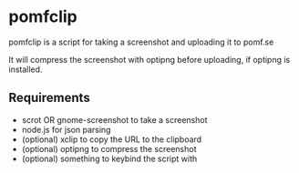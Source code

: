 pomfclip
========

pomfclip is a script for taking a screenshot and uploading it to pomf.se

It will compress the screenshot with optipng before uploading, if optipng is installed.

Requirements
------------

* scrot OR gnome-screenshot to take a screenshot
* node.js for json parsing
* (optional) xclip to copy the URL to the clipboard
* (optional) optipng to compress the screenshot
* (optional) something to keybind the script with

